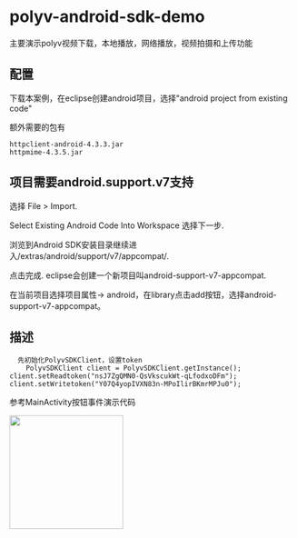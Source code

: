 polyv-android-sdk-demo
======================

主要演示polyv视频下载，本地播放，网络播放，视频拍摄和上传功能

配置
--
下载本案例，在eclipse创建android项目，选择"android project from existing code"

额外需要的包有

	httpclient-android-4.3.3.jar
	httpmime-4.3.5.jar


项目需要android.support.v7支持	
--

选择 File > Import.

Select Existing Android Code Into Workspace 选择下一步.

浏览到Android SDK安装目录继续进入<sdk>/extras/android/support/v7/appcompat/.

点击完成. eclipse会创建一个新项目叫android-support-v7-appcompat.

在当前项目选择项目属性-> android，在library点击add按钮，选择android-support-v7-appcompat。


描述
--
      先初始化PolyvSDKClient，设置token
      	PolyvSDKClient client = PolyvSDKClient.getInstance();
	client.setReadtoken("nsJ7ZgQMN0-QsVkscukWt-qLfodxoDFm");
	client.setWritetoken("Y07Q4yopIVXN83n-MPoIlirBKmrMPJu0");
		
参考MainActivity按钮事件演示代码

<img src="https://cloud.githubusercontent.com/assets/3022663/4606614/4593a3e2-5227-11e4-8108-e1ef286ca087.png" alt="" style="width: 200px;"/>


  
